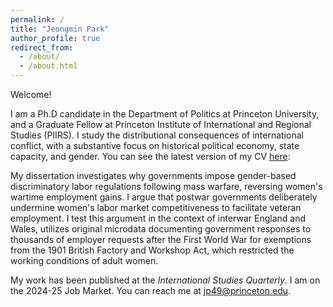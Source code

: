 ```yaml
---
permalink: /
title: "Jeongmin Park"
author_profile: true
redirect_from: 
  - /about/
  - /about.html
---
```


Welcome! 

I am a Ph.D candidate in the Department of Politics at Princeton University, and a Graduate Fellow at Princeton Institute of International and Regional Studies (PIIRS). I study the distributional consequences of international conflict, with a substantive focus on historical political economy, state capacity, and gender. You can see the latest version of my CV [here](https://www.dropbox.com/scl/fi/9s4psiqnzqsm4w3mt45q9/Jeongmin_s_CV.pdf?rlkey=h1olbw76nhxbiy65c4rndblj2&st=f64wse2k&dl=0):

My dissertation investigates why governments impose gender-based discriminatory labor regulations following mass warfare, reversing women's wartime employment gains. I argue that postwar governments deliberately undermine women's labor market competitiveness to facilitate veteran employment. I test this argument in the context of interwar England and Wales, utilizes original microdata documenting government responses to thousands of employer requests after the First World War for exemptions from the 1901 British Factory and Workshop Act, which restricted the working conditions of adult women.

My work has been published at the *International Studies Quarterly*. I am on the 2024-25 Job Market. You can reach me at jp49@princeton.edu.
